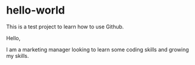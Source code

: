 # hello-world
This is a test project to learn how to use Github. 

Hello, 

I am a marketing manager looking to learn some coding skills and growing my skills. 
